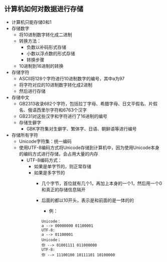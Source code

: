 ## 计算机如何对数据进行存储

* 计算机只能存储0和1
* 存储数字
  * 将10进制数字转化成二进制
  * 转换方法：
    * 负数以补码形式存储
    * 小数以浮点数的形式存储
    * 转换步骤
  * 10进制到16进制的转换
* 存储字符
  * ASCII将128个字符进行10进制数字的编号，其中a为97
  * 将字符对应的10进制数字转化成2进制
  * 然后进行存储
* 存储中文
  * GB2313收录682个字符，包括拉丁字母、希腊字母、日文平假名、片假名、俄语西里尔字符和6763个汉字
  * GB231对这些汉字和字符进行了16进制的编号
  * 存储生僻字
    * GBK字符集对生僻字、繁体字、日语、朝鲜语等进行编号
* 存储所有字符
  * Unicode字符集：统一编码
  * 使用UTF-8编码方式将Unicode存储到计算机中，因为使用Unicode本身的编码方式进行存储，会占用大量的内存
    * UTF-8编码方式：
      * 如果是单字节的，则正常存储
      * 如果是多字节的
        * 几个字节，首位就有几个1，再加上本身的一个1，然后用一个0和真正的存储信息隔开
        * 后面的都以10开头，表示是和前面的是一体的的
          * 例：

          ```
          Unicode：
          a --> 00000000 01100001
          UTF-8:
          a --> 01100001
          Unicode；
          你 --> 01001111 011000000
          UTF-8:
          你 --> 11100100 10111101 10100000
          ```



